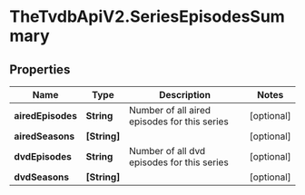 # TheTvdbApiV2.SeriesEpisodesSummary

## Properties
Name | Type | Description | Notes
------------ | ------------- | ------------- | -------------
**airedEpisodes** | **String** | Number of all aired episodes for this series | [optional] 
**airedSeasons** | **[String]** |  | [optional] 
**dvdEpisodes** | **String** | Number of all dvd episodes for this series | [optional] 
**dvdSeasons** | **[String]** |  | [optional] 


